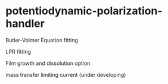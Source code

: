 # potentiodynamic-polarization-handler
Butler-Volmer Equation fitting

LPR fitting

Film growth and dissolution option

mass transfer limiting current (under developing)
